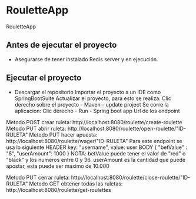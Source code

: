 # RouletteApp
RouletteApp

## Antes de ejecutar el proyecto
* Asegurarse de tener instalado Redis server y en ejecución.

## Ejecutar el proyecto

+ Descargar el repositorio
Importar el proyecto a un IDE como SpringBootSuite
Actualizar el proyecto, para esto se realiza: Clic derecho sobre el proyecto - Maven - update project
Se corre la aplicacion: Clic derecho - Run - Spring boot app
Url de los endpoint

Metodo POST crear ruleta: http://localhost:8080/roulette/create-roulette
Metodo PUT abrir ruleta: http://localhost:8080/roulette/open-roulette/"ID-RULETA"
Metodo PUT hacer apuesta: http://localhost:8080/roulette/wager/"ID-RULETA" Para este endpoint se usa lo siguiente HEADER key: "username", value: user BODY { "betValue" : "8", "userAmount": 1000 }
NOTA: betValue puede tener el valor de "red" o "black" y los numeros entre 0 y 36. userAmount es la cantidad que puede apostar, esta puede ser maximo de 10.000

Metodo PUT cerrar ruleta: http://localhost:8080/roulette/close-roulette/"ID-RULETA"
Metodo GET obtener todas las ruletas: http://localhost:8080/roulette/get-roulettes
